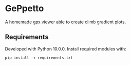 # GePpetto
A homemade gpx viewer able to create climb gradient plots.

## Requirements
Developed with Python 10.0.0. Install required modules with:

    pip install -r requirements.txt